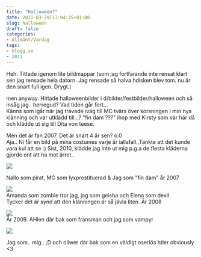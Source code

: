 ```yaml
---
title: "Halloween?"
date: 2011-03-29T17:04:15+01:00
slug: halloween
draft: false
categories:
- Allmänt/Vardag
tags:
- blogg.se
- 2011
---
```

Heh. Tittade igenom lite bildmappar (som jag fortfarande inte rensat klart sen jag rensade hela datorn. Jag rensade så halva hdisken blev tom. nu är den snart full igen. Drygt.)  
  
men anyway. Hittade halloweenbilder i d/bilder/festbilder/halloween och så insåg jag.. herregud? Vad tiden går fort...  
Känns som igår när jag travade iväg till MC tvärs över korsningen i min nya klänning och var utklädd till...? "fin dam ???" ihop med Kirsty som var här då och klädde ut sig till Dita von teese.  
  
Men det är fan 2007. Det är snart 4 år sen? o.0  
Aja.. Ni får en bild på mina costumes varje år iallafall..Tänkte att det kunde vara kul att se :) Sist, 2010, klädde jag inte ut mig p.g.a de flesta kläderna gjorde ont att ha mot ärret..  
  
![](/assets/images/blogg.se/n682501863_1060420_2260_140187889.jpg)  
  
Nallo som pirat, MC som lyxprostituerad & Jag som "fin dam" år 2007  
  
![](/assets/images/blogg.se/cimg1574_140188089.jpg)  
Amanda som zombie tror jag, jag som geisha och Elena som devil  
Tycker det är synd att den klänningen är så jävla liten. År 2008  
  
![](/assets/images/blogg.se/dsc02054_140188491.jpg)  
År 2009. AHlen där bak som fransman och jag som vampyr  
  
![](/assets/images/blogg.se/dsc09636_140188684.jpg)  
  
Jag som.. mig.. ;D och oliwer där bak som en väldigt oseriös htler obviously <3